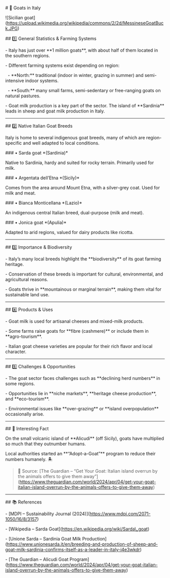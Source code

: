 \# 🐐 Goats in Italy



!\[Sicilian goat](https://upload.wikimedia.org/wikipedia/commons/2/2d/MessineseGoatBuck.JPG)



\## 1️⃣ General Statistics \& Farming Systems

\- Italy has just over \*\*1 million goats\*\*, with about half of them located in the southern regions.  

\- Different farming systems exist depending on region:  

&nbsp; - \*\*North:\*\* traditional (indoor in winter, grazing in summer) and semi-intensive indoor systems.  

&nbsp; - \*\*South:\*\* many small farms, semi-sedentary or free-ranging goats on natural pastures.  

\- Goat milk production is a key part of the sector. The island of \*\*Sardinia\*\* leads in sheep and goat milk production in Italy.



---



\## 2️⃣ Native Italian Goat Breeds



Italy is home to several indigenous goat breeds, many of which are region-specific and well adapted to local conditions.



\### • Sarda goat \*(Sardinia)\*

Native to Sardinia, hardy and suited for rocky terrain. Primarily used for milk.



\### • Argentata dell’Etna \*(Sicily)\*

Comes from the area around Mount Etna, with a silver-grey coat. Used for milk and meat.



\### • Bianca Monticellana \*(Lazio)\*

An indigenous central Italian breed, dual-purpose (milk and meat).



\### • Jonica goat \*(Apulia)\*

Adapted to arid regions, valued for dairy products like ricotta.



---



\## 3️⃣ Importance \& Biodiversity

\- Italy’s many local breeds highlight the \*\*biodiversity\*\* of its goat farming heritage.  

\- Conservation of these breeds is important for cultural, environmental, and agricultural reasons.  

\- Goats thrive in \*\*mountainous or marginal terrain\*\*, making them vital for sustainable land use.



---



\## 4️⃣ Products \& Uses

\- Goat milk is used for artisanal cheeses and mixed-milk products.  

\- Some farms raise goats for \*\*fibre (cashmere)\*\* or include them in \*\*agro-tourism\*\*.  

\- Italian goat cheese varieties are popular for their rich flavor and local character.



---



\## 5️⃣ Challenges \& Opportunities

\- The goat sector faces challenges such as \*\*declining herd numbers\*\* in some regions.  

\- Opportunities lie in \*\*niche markets\*\*, \*\*heritage cheese production\*\*, and \*\*eco-tourism\*\*.  

\- Environmental issues like \*\*over-grazing\*\* or \*\*island overpopulation\*\* occasionally arise.



---



\## 📌 Interesting Fact

On the small volcanic island of \*\*Alicudi\*\* (off Sicily), goats have multiplied so much that they outnumber humans.  

Local authorities started an \*\*“Adopt-a-Goat”\*\* program to reduce their numbers humanely. 🏝️



> 📰 Source: \[The Guardian – “Get Your Goat: Italian island overrun by the animals offers to give them away”](https://www.theguardian.com/world/2024/apr/04/get-your-goat-italian-island-overrun-by-the-animals-offers-to-give-them-away)



---



\## 📚 References

\- \[MDPI – Sustainability Journal (2024)](https://www.mdpi.com/2071-1050/16/8/3157)

\- \[Wikipedia – Sarda Goat](https://en.wikipedia.org/wiki/Sarda\_goat)

\- \[Unione Sarda – Sardinia Goat Milk Production](https://www.unionesarda.it/en/breeding-and-production-of-sheep-and-goat-milk-sardinia-confirms-itself-as-a-leader-in-italy-i4e3wkdr)

\- \[The Guardian – Alicudi Goat Program](https://www.theguardian.com/world/2024/apr/04/get-your-goat-italian-island-overrun-by-the-animals-offers-to-give-them-away)



